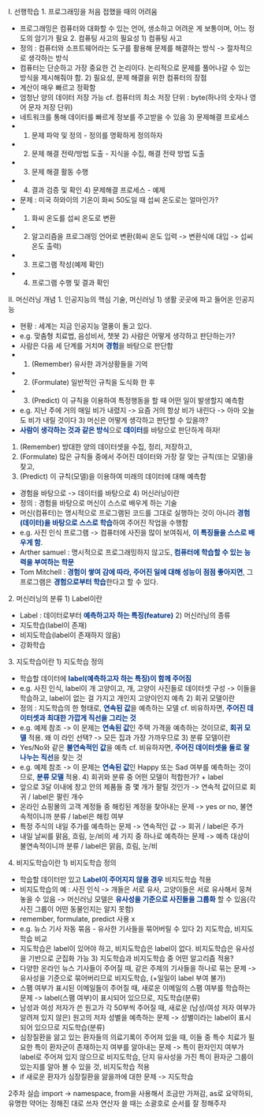 
I. 선행학습
1\. 프로그래밍을 처음 접했을 때의 어려움
- 프로그래밍은 컴퓨터와 대화할 수 있는 언어, 생소하고 어려운 게 보통이며, 어느 정도의 암기가 필요
2\. 컴퓨팅 사고의 필요성
1\) 컴퓨팅 사고 
- 정의 : 컴퓨터와 소프트웨어라는 도구를 활용해 문제를 해결하는 방식
	-> 절차적으로 생각하는 방식
- 컴퓨터는 단순하고 가장 중요한 건 논리이다. 논리적으로 문제를 풀어나갈 수 있는 방식을 제시해줘야 함.
2\) 필요성, 문제 해결을 위한 컴퓨터의 장점
- 계산이 매우 빠르고 정확함
- 엄청난 양의 데이터 저장 가능
	cf. 컴퓨터의 최소 저장 단위 : byte(하나의 숫자나 영어 문자 저장 단위)
- 네트워크를 통해 데이터를 빠르게 정보를 주고받을 수 있음
3\) 문제해결 프로세스
- 1. 문제 파악 및 정의 - 정의를 명확하게 정의하자
- 2. 문제 해결 전략/방법 도출 - 지식을 수집, 해결 전략 방법 도출
- 3. 문제 해결 활동 수행
- 4. 결과 검증 및 확인
4\) 문제해결 프로세스 - 예제
- 문제 : 미국 하와이의 기온이 화씨 50도일 때 섭씨 온도로는 얼마인가?
- 1. 화씨 온도를 섭씨 온도로 변환
- 2. 알고리즘을 프로그래밍 언어로 변환(화씨 온도 입력 -> 변환식에 대입 -> 섭씨 온도 출력)
- 3. 프로그램 작성(예제 확인)
- 4. 프로그램 수행 및 결과 확인

II. 머신러닝 개념
1\.  인공지능의 핵심 기술, 머신러닝
1\) 생활 곳곳에 파고 들어온 인공지능
- 현황 : 세계는 지금 인공지능 열풍이 돌고 있다.
- e.g. 맞춤형 치료법, 음성비서, 챗봇
2\) 사람은 어떻게 생각하고 판단하는가?
- 사람은 다음 세 단계를 거치며 <font color="#003380"><strong>경험</strong></font>을 바탕으로 판단함
- 1. (Remember) 유사한 과거상황들을 기억
- 2. (Formulate) 일반적인 규칙을 도식화 한 후
- 3. (Predict) 이 규칙을 이용하여 특정행동을 할 때 어떤 일이 발생할지 예측함
- e.g. 지난 주에 거의 매일 비가 내렸지 -> 요즘 거의 항상 비가 내린다 -> 아마 오늘도 비가 내릴 것이다
3\) 머신은 어떻게 생각하고 판단할 수 있을까?
- <font color="#003380"><strong>사람이 생각하는 것과 같은 방식</strong></font>으로 <font color="#003380"><strong>데이터</strong></font>를 바탕으로 판단하게 하자!
1. (Remember) 방대한 양의 데이터셋을 수집, 정리, 저장하고,
2. (Formulate) 많은 규칙들 중에서 주어진 데이터와 가장 잘 맞는 규칙(또는 모델)을 찾고,
3. (Predict) 이 규칙(모델)을 이용하여 미래의 데이터에 대해 예측함
- 경험을 바탕으로 -> 데이터를 바탕으로
4\) 머신러닝이란
- 정의 : 경험을 바탕으로 머신이 스스로 배우게 하는 기술
- 머신(컴퓨터)는 명시적으로 프로그램된 코드를 그대로 실행하는 것이 아니라 <font color="#003380"><strong>경험(데이터)을 바탕으로 스스로 학습</strong></font>하여 주어진 작업을 수행함
- e.g. 사진 인식 프로그램 -> 컴퓨터에 사진을 많이 보여줘서, <font color="#003380"><strong>이 특징들을 스스로 배우게 함</strong></font>.
- Arther samuel : 명시적으로 프로그래밍하지 않고도,<font color="#003380"><strong> 컴퓨터에 학습할 수 있는 능력을 부여하는 학문</strong></font>
- Tom Mitchell : <font color="#003380"><strong>경험이 쌓여 감에 따라, 주어진 일에 대해 성능이 점점 좋아지면</strong></font>, 그 프로그램은 <font color="#003380"><strong>경험으로부터 학습</strong></font>한다고 할 수 있다.

2\. 머신러닝의 분류
1\) Label이란
- Label : 데이터로부터 <font color="#003380"><strong>예측하고자 하는 특징(feature)</strong></font>
2\) 머신러닝의 종류
- 지도학습(label이 존재)
- 비지도학습(label이 존재하지 않음)
- 강화학습

3\. 지도학습이란
1\) 지도학습 정의
- 학습할 데이터에 <font color="#003380"><strong>label(예측하고자 하는 특징)이 함께 주어짐</strong></font>
- e.g. 사진 인식, label이 개 고양이고, 개, 고양이 사진들로 데이터셋 구성 -> 이들을 학습하고, label이 없는 걸 가지고 개인지 고양이인지 예측
2\) 회귀 모델이란
- 정의 : 지도학습의 한 형태로, <font color="#003380"><strong>연속된 값</strong></font>을 예측하는 모델
	cf. 비유하자면, <font color="#003380"><strong>주어진 데이터셋과 최대한 가깝게 직선을 그리는 것</strong></font>
- e.g. 예제 참조 -> 이 문제는 <font color="#003380"><strong>연속된 값</strong></font>인 주택 가격을 예측하는 것이므로, <font color="#003380"><strong>회귀 모델</strong></font> 적용. 
	왜 이 라인 선택? -> 모든 집과 가장 가까우므로
3\) 분류 모델이란
- Yes/No와 같은 <font color="#003380"><strong>불연속적인 값</strong></font>을 예측
	cf. 비유하자면, <font color="#003380"><strong>주어진 데이터셋을 둘로 잘 나누는 직선</strong></font>을 찾는 것
- e.g. 예제 참조 -> 이 문제는 <font color="#003380"><strong>연속된 값</strong></font>인 Happy 또는 Sad 여부를 예측하는 것이므로, <font color="#003380"><strong>분류 모델</strong></font> 적용. 
4\) 회귀와 분류 중 어떤 모델이 적합한가? + label
- 앞으로 3달 이내에 창고 안의 제품들 중 몇 개가 팔릴 것인가 -> 연속적 값이므로 회귀 / label은 팔린 개수
- 온라인 쇼핑몰의 고객 계정들 중 해킹된 계정을 찾아내는 문제 -> yes or no, 불연속적이니까 분류 / label은 해킹 여부
- 특정 주식의 내일 주가를 예측하는 문제 -> 연속적인 값 -> 회귀 / label은 주가
- 내일 날씨를 맑음, 흐림, 눈/비의 세 가지 중 하나로 예측하는 문제 -> 예측 대상이 불연속적이니까 분류 / label은 맑음, 흐림, 눈/비

4\. 비지도학습이란
1\) 비지도학습 정의
- 학습할 데이터만 있고 <font color="#003380"><strong>Label이 주어지지 않을 경우</strong></font> 비지도학습 적용
- 비지도학습의 예 : 사진 인식 -> 개들은 서로 유사, 고양이들은 서로 유사해서 뭉쳐놓을 수 있음
	-> 머신러닝 모델은 <font color="#003380"><strong>유사성을 기준으로 사진들을 그룹화</strong></font> 할 수 있음(각 사진 그룹이 어떤 동물인지는 알지 못함)
- remember, formulate, predict 사용 x
- e.g. 뉴스 기사 자동 묶음 - 유사한 기사들을 묶어버릴 수 있다
2\) 지도학습, 비지도학습 비교
- 지도학습은 label이 있어야 하고, 비지도학습은 label이 없다. 비지도학습은 유사성을 기반으로 군집화 가능
3\) 지도학습과 비지도학습 중 어떤 알고리즘 적용?
- 다양한 온라인 뉴스 기사들이 주어질 때, 같은 주제의 기사들을 하나로 묶는 문제 -> 유사성을 기준으로 묶어버리므로 비지도학습, (+일일이 label 부여 불가)
- 스팸 여부가 표시된 이메일들이 주어질 때, 새로운 이메일의 스팸 여부를 학습하는 문제 -> label(스팸 여부)이 표시되어 있으므로, 지도학습(분류)
- 남성과 여성 저자가 쓴 원고가 각 50부씩 주어질 때, 새로운 (남성/여성 저자 여부가 알려져 있지 않은) 원고의 저자 성별을 예측하는 문제 -> 성별이라는 label이 표시되어 있으므로 지도학습(분류)
- 심장질환을 앓고 있는 환자들의 의료기록이 주어져 있을 때, 이들 중 특수 치료가 필요한 특이 환자군이 존재하는지 여부를 알아내는 문제 -> 특이 환자인지 여부가 label로 주어져 있지 않으므로 비지도학습, 단지 유사성을 가진 특이 환자군 그룹이 있는지를 알아 볼 수 있을 것, 비지도학습 적용
- if 새로운 환자가 심장질환을 앓을까에 대한 문제 -> 지도학습

2주차 실습
import -> namespace, from을 사용해서 조금만 가져감, as로 요약하되, 유명한 약어는 정해진 대로 쓰자
연산자 쓸 때는 소괄호로 순서를 잘 정해주자